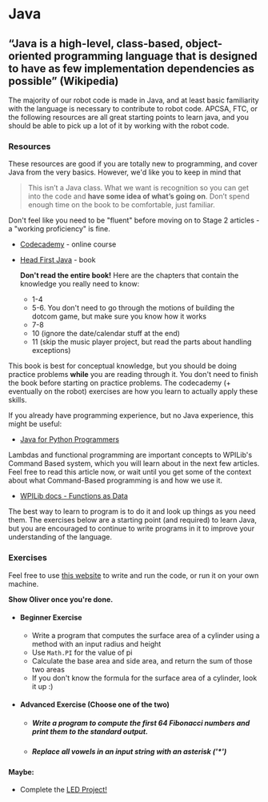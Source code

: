 # Java

## “Java is a high-level, class-based, object-oriented programming language that is designed to have as few implementation dependencies as possible” (Wikipedia)

The majority of our robot code is made in Java, and at least basic familiarity with the language is necessary to contribute to robot code.
APCSA, FTC, or the following resources are all great starting points to learn java, and you should be able to pick up a lot of it by working with the robot code.

### Resources

These resources are good if you are totally new to programming, and cover Java from the very basics.
However, we'd like you to keep in mind that
> This isn’t a Java class. What we want is recognition so you can get into the code and **have some idea of what’s going on**. Don’t spend enough time on the book to be comfortable, just familiar.

Don't feel like you need to be "fluent" before moving on to Stage 2 articles - a "working proficiency" is fine.

- [Codecademy](https://www.codecademy.com/learn/learn-java) - online course
- [Head First Java](https://www.rcsdk12.org/cms/lib/NY01001156/Centricity/Domain/4951/Head_First_Java_Second_Edition.pdf) - book

  **Don't read the entire book!** Here are the chapters that contain the knowledge you really need to know:
  - 1-4
  - 5-6. You don't need to go through the motions of building the dotcom game, but make sure you know how it works
  - 7-8
  - 10 (ignore the date/calendar stuff at the end)
  - 11 (skip the music player project, but read the parts about handling exceptions)

This book is best for conceptual knowledge, but you should be doing practice problems **while** you are reading through it.
You don't need to finish the book before starting on practice problems.
The codecademy (+ eventually on the robot) exercises are how you learn to actually apply these skills.

If you already have programming experience, but no Java experience, this might be useful:

- [Java for Python Programmers](https://runestone.academy/ns/books/published/java4python/index.html)

Lambdas and functional programming are important concepts to WPILib's Command Based system, which you will learn about in the next few articles.
Feel free to read this article now, or wait until you get some of the context about what Command-Based programming is and how we use it.

- [WPILib docs - Functions as Data](https://docs.wpilib.org/en/stable/docs/software/basic-programming/functions-as-data.html)

The best way to learn to program is to do it and look up things as you need them.
The exercises below are a starting point (and required) to learn Java, but you are encouraged to continue to write programs in it to improve your understanding of the language.

### Exercises
Feel free to use [this website](https://www.programiz.com/java-programming/online-compiler/) to write and run the code, or run it on your own machine.

 **Show Oliver once you're done.**

- #### Beginner Exercise
  - Write a program that computes the surface area of a cylinder using a method with an input radius and height
  - Use ``Math.PI`` for the value of pi
  - Calculate the base area and side area, and return the sum of those two areas
  - If you don't know the formula for the surface area of a cylinder, look it up :)

- #### Advanced Exercise (Choose one of the two)
  - ##### Write a program to compute the first 64 Fibonacci numbers and print them to the standard output.
  - ##### Replace all vowels in an input string with an asterisk ('*')

 #### Maybe:
- Complete the [LED Project!](https://github.com/HighlanderRobotics/LED-Training)
